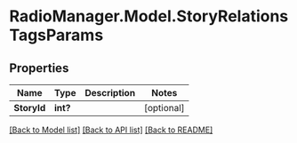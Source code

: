 # RadioManager.Model.StoryRelationsTagsParams
## Properties

Name | Type | Description | Notes
------------ | ------------- | ------------- | -------------
**StoryId** | **int?** |  | [optional] 

[[Back to Model list]](../README.md#documentation-for-models) [[Back to API list]](../README.md#documentation-for-api-endpoints) [[Back to README]](../README.md)

